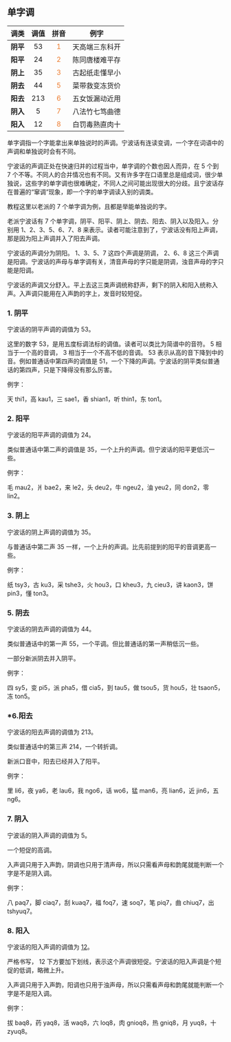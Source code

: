 ## 单字调

|   调类   | 调值  |              拼音              |      例字      |
| :------: | :---: | :----------------------------: | :------------: |
| **阴平** |  53   | <font color="#ED7D31">1</font> | 天高端三东科开 |
| **阳平** |  24   | <font color="#ED7D31">2</font> | 陈同唐楼难平存 |
| **阴上** |  35   | <font color="#ED7D31">3</font> | 古起纸走懂早小 |
| **阴去** |  44   | <font color="#ED7D31">5</font> | 菜带救变冻货价 |
| **阳去** |  213  | <font color="#ED7D31">6</font> | 五女饭漏动近用 |
| **阴入** |   5   | <font color="#ED7D31">7</font> | 八法竹七笃曲德 |
| **阳入** |  12   | <font color="#ED7D31">8</font> | 白罚毒熟直肉十 |

单字调指一个字能拿出来单独说时的声调。宁波话有连读变调，一个字在词语中的声调和单独说时会有不同。

宁波话的声调正处在快速归并的过程当中，单字调的个数也因人而异，在 5 个到 7 个不等。不同人的合并情况也有不同。又有许多字在口语里总是组成词，很少单独说，这些字的单字调也很难确定，不同人之间可能出现很大的分歧。且宁波话存在普遍的“窜调”现象，即一个字的单字调读入别的调类。

教程这里以老派的 7 个单字调为例，且都是举能单独说的字。

老派宁波话有 7 个单字调，阴平、阳平、阴上、阴去、阳去、阴入以及阳入。分别用 1、2、3、5、6、7、8 来表示。读者可能注意到了，宁波话没有阳上声调，那是因为阳上声调并入了阳去声调。

宁波话的声调分为阴阳。 1、3、5、7 这四个声调是阴调， 2、6、8 这三个声调是阳调。宁波话的声母与单字调有关，清音声母的字只能是阴调，浊音声母的字只能是阳调。

宁波话的声调又分舒入。平上去这三类声调统称舒声，剩下的阴入和阳入统称入声。入声调只能用在入声韵的字上，发音时较短促。

### 1. 阴平

宁波话的阴平声调的调值为 53。

这里的数字 53，是用五度标调法标的调值。读者可以类比为简谱中的音符。 5 相当于一个高的音调， 3 相当于一个不高不低的音调。 53 表示从高的音下降到中的音。例如普通话中第四声的调值是 51，一个下降的声调。宁波话的阴平类似普通话的第四声，只是下降得没有那么厉害。

例字：

天 thi1，高 kau1，三 sae1，香 shian1，听 thin1，东 ton1。

### 2. 阳平

宁波话的阳平声调的调值为 24。

类似普通话中第二声的调值是 35，一个上升的声调。但宁波话的阳平更低沉一些。

例字：

毛 mau2，爿 bae2，来 le2，头 deu2，牛 ngeu2，油 yeu2，同 don2，零 lin2。

### 3. 阴上

宁波话的阴上声调的调值为 35。

与普通话中第二声 35 一样，一个上升的声调。比先前提到的阳平的音调更高一些。

例字：

纸 tsy3，古 ku3，采 tshe3，火 hou3，口 kheu3，九 cieu3，讲 kaon3，饼 pin3，懂 ton3。

### 5. 阴去

宁波话的阴去声调的调值为 44。

类似普通话中的第一声 55，一个平调。但比普通话的第一声稍低沉一些。

一部分新派阴去并入阴平。

例字：

四 sy5，变 pi5，派 pha5，借 cia5，到 tau5，做 tsou5，货 hou5，壮 tsaon5，冻 ton5。

### \*6.阳去

宁波话的阳去声调的调值为 213。

类似普通话中的第三声 214，一个转折调。

新派口音中，阳去已经并入了阳平。

例字：

里 li6，夜 ya6，老 lau6，我 ngo6，话 wo6，猛 man6，亮 lian6，近 jin6，五 ng6。

### 7. 阴入

宁波话的阴入声调的调值为 5。

一个短促的高调。

入声调只用于入声韵，阴调也只用于清声母，所以只需看声母和韵尾就能判断一个字是不是阴入调。

例字：

八 paq7，脚 ciaq7，刮 kuaq7，福 foq7，速 soq7，笔 piq7，曲 chiuq7，出 tshyuq7。

### 8. 阳入

宁波话的阳入声调的调值为 <u>12</u>。

严格书写， 12 下方要加下划线，表示这个声调很短促。宁波话的阳入声调是个短促的低调，略微上升。

入声调只用于入声韵，阳调也只用于浊声母，所以只需看声母和韵尾就能判断一个字是不是阳入调。

例字：

拔 baq8，药 yaq8，活 waq8，六 loq8，肉 gnioq8，热 gniq8，月 yuq8，十 zyuq8。